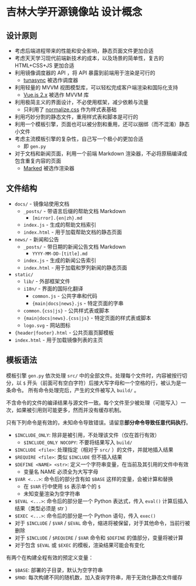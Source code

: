 # 吉林大学开源镜像站 设计概念

## 设计原则

- 考虑后端进程带来的性能和安全影响，静态页面文件更加合适
- 考虑天天学习现代前端新技术的成本，以及场景的简单性，复古的 HTML+CSS+JS 更加合适
- 利用镜像调度器的 API ，将 API 暴露到前端用于渲染是可行的
    - [tunasync](https://github.com/tuna/tunasync) 被选作调度器
- 利用轻量的 MVVM 视图模型库，可以轻松完成客户端渲染和国际化支持
    - [Vue.js 2.x](https://github.com/vuejs/vue) 被选作 MVVM 库
- 利用极简主义的界面设计，不必使用框架，减少依赖与流量
    - 只利用了 [normalize.css](https://github.com/necolas/normalize.css) 作为样式表基础
- 利用巧妙分割的静态文件，重用样式表和脚本是可行的
- 利用一个模板引擎，页面也可以被分割和重用，还可以捆绑（而不混淆）静态小文件
- 考虑主流模板引擎的复杂性，自己写一个极小的更加合适
    - 即 `gen.py`
- 对于文档和新闻页面，利用一个前端 Markdown 渲染器，不必将原稿编译成包含重复内容的页面
    - [Marked](https://github.com/markedjs/marked) 被选作渲染器

## 文件结构

- `docs/` - 镜像站使用文档
    - `_posts/` - 带语言后缀的帮助文档 Markdown
        - `[mirror].{en|zh}.md`
    - `index.js` - 生成的帮助文档索引
    - `index.html` - 用于加载帮助文档的静态页面
- `news/` - 新闻和公告
    - `_posts/` - 带日期的新闻公告文档 Markdown
        - `YYYY-MM-DD-[title].md` 
    - `index.js` - 生成的新闻公告索引
    - `index.html` - 用于加载和罗列新闻的静态页面
- `static/`
    - `lib/` - 外部框架文件
    - `i18n/` - 界面的国际化翻译
        - `common.js` - 公共字串和代码
        - `{main|docs|news}.js` - 特定页面的字串
    - `common.{css|js}` - 公共样式表或脚本
    - `{main|docs|news}.{css|js}` - 特定页面的样式表或脚本
    - `logo.svg` - 网站图标
- `{header|footer}.html` - 公共页眉页脚模板
- `index.html` - 用于加载镜像列表的主页

## 模板语法

模板引擎 `gen.py` 依次处理 `src/` 中的全部文件。处理每个文件时，内容被按行切分，以 `$` 开头（前面可有空白字符）后接大写字母和一个空格的行，被认为是一条命令。 所有命令处理完后，产生的文件被写入 `build/` 。

不含命令的文件的编译结果与源文件一致。每个文件至少被处理（可能写入）一次，如果被引用则可能更多，然而并没有缓存机制。

只有下列命令是有效的，未知命令导致错误。请留意**部分命令导致任意代码执行**。

- `$INCLUDE_ONLY`: 除非是被引用，不处理该文件（仅在首行有效）
    - `$INCLUDE_ONLY NOCOPY`: 不要将结果写入 `build/`
- `$INCLUDE <file>`: 处理指定（相对于 `src/` ）的文件，并就地插入结果
- `$REQUIRE <file>`: 类似 `$INCLUDE` 但不插入结果
- `$DEFINE <NAME> <str>`: 定义一个字符串变量，在当前及其引用的文件中有效
    - 变量名 NAME 必须全为大写字母
- `$VAR <...>`: 命令后的部分含有如 `$BASE` 这样的变量，会被计算和替换
    - 在 `$VAR` 行中使用 `$$` 表示单个的 `$`
    - 未知变量渲染为空字符串
- `$EVAL <...>`: 命令后的部分是一个 Python 表达式，传入 `eval()` 计算后插入结果（类型必须是 str ）
- `$EXEC <...>`: 命令后的部分是一个 Python 语句，传入 `exec()`
- 对于 `$INCLUDE` / `$VAR` / `$EVAL` 命令，缩进将被保留，对于其他命令，当前行被删除
- 对于 `$INCLUDE` / `$REQUIRE` / `$VAR` 命令和 `$DEFINE` 的值部分，变量将被计算
- 对于包含 `$EVAL` 或 `$EXEC` 的模板，渲染结果可能会有变化

有两个在构建全程有效的预定义变量：

- `$BASE`: 部署的子目录，默认为空字符串
- `$RND`: 每次构建不同的随机数，加入查询字符串，用于无效化静态文件缓存
